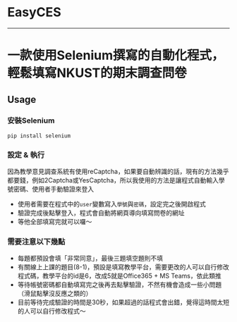 # EasyCES

---

# 一款使用Selenium撰寫的自動化程式，輕鬆填寫NKUST的期末調查問卷

## Usage

### 安裝Selenium
```
pip install selenium
```

### 設定 & 執行
因為教學意見調查系統有使用reCaptcha，如果要自動辨識的話，現有的方法幾乎都要錢，例如2Captcha或YesCaptcha，所以我使用的方法是讓程式自動輸入學號密碼、使用者手動驗證來登入

- 使用者需要在程式中的`user`變數寫入`學號`與`密碼`，設定完之後開啟程式
- 驗證完成後點擊登入，程式會自動將網頁導向填寫問卷的網址
- 等他全部填寫完就可以囉～

### 需要注意以下幾點
- 每題都預設會填「非常同意」，最後三題填空題則不填
- 有關線上上課的題目(8-1)，預設是填寫教學平台，需要更改的人可以自行修改程式碼，教學平台的id是6，改成5就是Office365 + MS Teams，依此類推
- 等待帳號密碼都自動填寫完之後再去點擊驗證，不然有機會造成一些小問題（滑鼠點擊沒反應之類的）
- 目前等待完成驗證的時間是30秒，如果超過的話程式會出錯，覺得這時間太短的人可以自行修改程式～